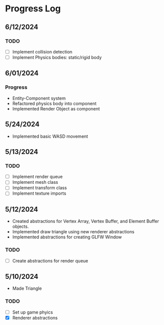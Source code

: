 # Progress Log

## 6/12/2024

### TODO
- [ ] Implement collision detection
- [ ] Implement Physics bodies: static/rigid body

## 6/01/2024

### Progress

- Entity-Component system
- Refactored physics body into component
- Implemented Render Object as component

## 5/24/2024
- Implemented basic WASD movement

## 5/13/2024

### TODO
- [ ] Implement render queue
- [ ] Implement mesh class
- [ ] Implement transform class
- [ ] Implement texture imports

## 5/12/2024

- Created abstractions for Vertex Array, Vertex Buffer, and Element Buffer objects.
- Implemented draw triangle using new renderer abstractions
- Implemented abstractions for creating GLFW Window

### TODO

- [ ] Create abstractions for render queue

## 5/10/2024

- Made Triangle

### TODO

- [ ] Set up game phyics
- [X] Renderer abstractions